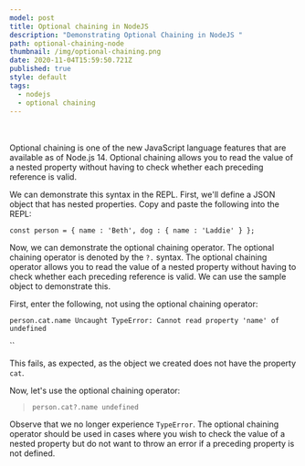 ```yaml
---
model: post
title: Optional chaining in NodeJS
description: "Demonstrating Optional Chaining in NodeJS "
path: optional-chaining-node
thumbnail: /img/optional-chaining.png
date: 2020-11-04T15:59:50.721Z
published: true
style: default
tags:
  - nodejs
  - optional chaining
---
```



\
\
Optional chaining is one of the new JavaScript language features that are available as of Node.js 14. Optional chaining allows you to read the value of a nested property without having to check whether each preceding reference is valid.

We can demonstrate this syntax in the REPL. First, we'll define a JSON object that has nested properties. Copy and paste the following into the REPL:

`const person = {
    name : 'Beth',
    dog : { name : 'Laddie' }
};`

Now, we can demonstrate the optional chaining operator. The optional chaining operator is [](<>)denoted by the `?.` syntax. The optional chaining operator allows you to read the value of a nested property without having to check whether each preceding reference is valid. We can use the sample object to demonstrate this.

 First, enter the following, not using the optional chaining operator:



`person.cat.name
Uncaught TypeError: Cannot read property 'name' of undefined`

``

This fails, as expected, as the object we created does not have the property `cat`.

Now, let's use the optional chaining operator:



> `person.cat?.name
> undefined`

Observe that we no longer experience `TypeError`. The optional chaining operator should be used in cases where you wish to check the value of a nested property but do not want to throw an error if a preceding property is not defined.